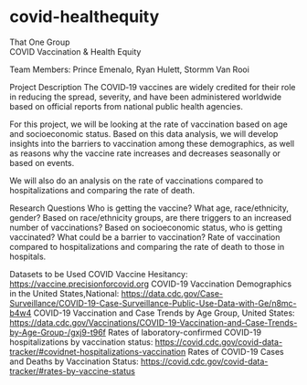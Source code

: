 # covid-healthequity


That One Group	
COVID Vaccination & Health Equity

Team Members: Prince Emenalo, Ryan Hulett, Stormm Van Rooi

Project Description
The COVID‑19 vaccines are widely credited for their role in reducing the spread, severity, and have been administered worldwide based on official reports from national public health agencies. 

For this project, we will be looking at the rate of vaccination based on age and socioeconomic status. Based on this data analysis, 
we will develop insights into the barriers to vaccination among these demographics, as well as reasons why the vaccine rate increases and decreases seasonally or based on events. 

We will also do an analysis on the rate of vaccinations compared to hospitalizations and comparing the rate of death. 
 
Research Questions
 Who is getting the vaccine? What age, race/ethnicity, gender?
 Based on race/ethnicity groups, are there triggers to an increased number of vaccinations?
 Based on socioeconomic status, who is getting vaccinated? What could be a barrier to vaccination?
 Rate of vaccination compared to hospitalizations and comparing the rate of death to those in hospitals.

Datasets to be Used
 COVID Vaccine Hesitancy: https://vaccine.precisionforcovid.org
 COVID-19 Vaccination Demographics in the United States,National: https://data.cdc.gov/Case-Surveillance/COVID-19-Case-Surveillance-Public-Use-Data-with-Ge/n8mc-b4w4
 COVID-19 Vaccination and Case Trends by Age Group, United States: https://data.cdc.gov/Vaccinations/COVID-19-Vaccination-and-Case-Trends-by-Age-Group-/gxj9-t96f
 Rates of laboratory-confirmed COVID-19 hospitalizations by vaccination status: https://covid.cdc.gov/covid-data-tracker/#covidnet-hospitalizations-vaccination
 Rates of COVID-19 Cases and Deaths by Vaccination Status: https://covid.cdc.gov/covid-data-tracker/#rates-by-vaccine-status
